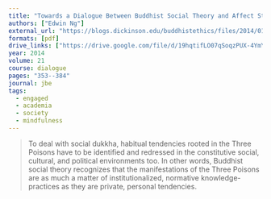 ```yaml
---
title: "Towards a Dialogue Between Buddhist Social Theory and Affect Studies on the Ethico-Political Significance of Mindfulness"
authors: ["Edwin Ng"]
external_url: "https://blogs.dickinson.edu/buddhistethics/files/2014/01/Ng-BuddhistSocialTheory-final.pdf"
formats: [pdf]
drive_links: ["https://drive.google.com/file/d/19hqtifLO07qSoqzPUX-4YmYdM81Zq6-K/view?usp=drivesdk"]
year: 2014
volume: 21
course: dialogue
pages: "353--384"
journal: jbe
tags:
  - engaged
  - academia
  - society
  - mindfulness
---
```


>  To deal with social dukkha, habitual tendencies rooted in the Three Poisons have to be identified and redressed in the constitutive social, cultural, and political environments too. In other words, Buddhist social theory recognizes that the manifestations of the Three Poisons are as much a matter of institutionalized, normative knowledge-practices as they are private, personal tendencies. 

